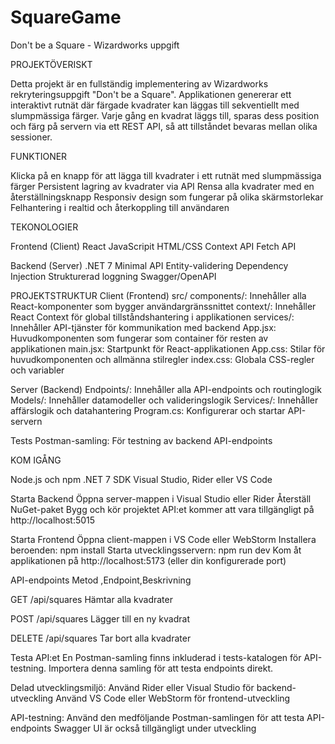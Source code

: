 # SquareGame
Don't be a Square - Wizardworks uppgift

PROJEKTÖVERISKT

Detta projekt är en fullständig implementering av Wizardworks rekryteringsuppgift "Don't be a Square".
Applikationen genererar ett interaktivt rutnät där färgade kvadrater kan läggas till sekventiellt med slumpmässiga färger. 
Varje gång en kvadrat läggs till, sparas dess position och färg på servern via ett REST API, så att tillståndet bevaras mellan olika sessioner.

FUNKTIONER

Klicka på en knapp för att lägga till kvadrater i ett rutnät med slumpmässiga färger
Persistent lagring av kvadrater via API
Rensa alla kvadrater med en återställningsknapp
Responsiv design som fungerar på olika skärmstorlekar
Felhantering i realtid och återkoppling till användaren

TEKONOLOGIER

Frontend (Client)
React
JavaScripit
HTML/CSS
Context API
Fetch API

Backend (Server)
.NET 7
Minimal API
Entity-validering
Dependency Injection
Strukturerad loggning
Swagger/OpenAPI


PROJEKTSTRUKTUR
Client (Frontend)
src/
components/: Innehåller alla React-komponenter som bygger användargränssnittet
context/: Innehåller React Context för global tillståndshantering i applikationen
services/: Innehåller API-tjänster för kommunikation med backend
App.jsx: Huvudkomponenten som fungerar som container för resten av applikationen
main.jsx: Startpunkt för React-applikationen
App.css: Stilar för huvudkomponenten och allmänna stilregler
index.css: Globala CSS-regler och variabler


Server (Backend)
Endpoints/: Innehåller alla API-endpoints och routinglogik
Models/: Innehåller datamodeller och valideringslogik
Services/: Innehåller affärslogik och datahantering
Program.cs: Konfigurerar och startar API-servern


Tests
Postman-samling: För testning av backend API-endpoints


KOM IGÅNG

Node.js  och npm
.NET 7 SDK
Visual Studio, Rider eller VS Code

Starta Backend
Öppna server-mappen i Visual Studio eller Rider
Återställ NuGet-paket
Bygg och kör projektet
API:et kommer att vara tillgängligt på http://localhost:5015

Starta Frontend
Öppna client-mappen i VS Code eller WebStorm
Installera beroenden:
npm install
Starta utvecklingsservern:
npm run dev
Kom åt applikationen på http://localhost:5173 (eller din konfigurerade port)


API-endpoints
Metod ,Endpoint,Beskrivning

GET
/api/squares
Hämtar alla kvadrater

POST
/api/squares
Lägger till en ny kvadrat

DELETE
/api/squares
Tar bort alla kvadrater

Testa API:et
En Postman-samling finns inkluderad i tests-katalogen för API-testning. Importera denna samling för att testa endpoints direkt.

Delad utvecklingsmiljö:
Använd Rider eller Visual Studio för backend-utveckling
Använd VS Code eller WebStorm för frontend-utveckling

API-testning:
Använd den medföljande Postman-samlingen för att testa API-endpoints
Swagger UI är också tillgängligt under utveckling
